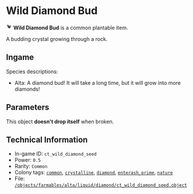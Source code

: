 # Wild Diamond Bud

<img src="https://raw.githubusercontent.com/Ceterai/Enternia/main/objects/farmables/alta/liquid/diamond/icon.png" alt="Wild Diamond Bud icon" loading="lazy" height=16px width="auto" /> **Wild Diamond Bud** is a common plantable item.

A budding crystal growing through a rock.

## Ingame

Species descriptions:

- Alta: A diamond bud! It will take a long time, but it will grow into more diamonds!

## Parameters

This object **doesn't drop itself** when broken.

## Technical Information

- In-game ID: `ct_wild_diamond_seed`
- Power: `0.5`
- Rarity: `Common`
- Colony tags: [`common`](https://ceterai.github.io/MyEnternia/Wiki/Tags/Common), [`crystalline`](https://ceterai.github.io/MyEnternia/Wiki/Tags/Crystalline), [`diamond`](https://ceterai.github.io/MyEnternia/Wiki/Tags/Diamond), [`enterash_prime`](https://ceterai.github.io/MyEnternia/Wiki/Tags/EnterashPrime), [`nature`](https://ceterai.github.io/MyEnternia/Wiki/Tags/Nature)
- File: [`/objects/farmables/alta/liquid/diamond/ct_wild_diamond_seed.object`](https://github.com/Ceterai/Enternia/blob/main/objects/farmables/alta/liquid/diamond/ct_wild_diamond_seed.object)
